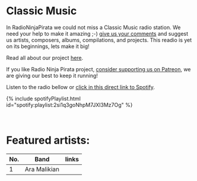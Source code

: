 # Classic Music

In RadioNinjaPirata we could not miss a Classic Music radio station. We need your help to make it amazing ;-) [give us your comments](https://www.patreon.com/posts/41520725) and suggest us artists, composers, albums, compilations, and projects. This readio is yet on its beginnings, lets make it big!

Read all about our project [here](https://www.patreon.com/posts/40730927).

If you like Radio Ninja Pirata project, [consider supporting us on Patreon](www.patreon.com/radioninjapirata), we are giving our best to keep it running!

Listen to the radio bellow or [click in this direct link to Spotify](https://open.spotify.com/playlist/2si1q3goNhpM7JXl3Mz7Og?si=JKkTUiorR1WV-LDLijNTww).

{% include spotifyPlaylist.html id="spotify:playlist:2si1q3goNhpM7JXl3Mz7Og" %}

<br>

# Featured artists:

No. | Band | links
--- | ---- | -----
1 | Ara Malikian |     
